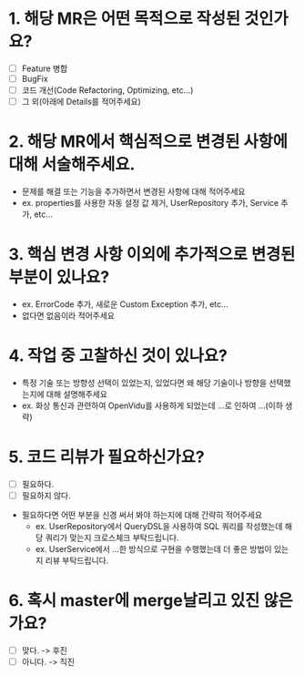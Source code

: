 # 1. 해당 MR은 어떤 목적으로 작성된 것인가요?
- [ ] Feature 병합
- [ ] BugFix
- [ ] 코드 개선(Code Refactoring, Optimizing, etc...)
- [ ] 그 외(아래에 Details를 적어주세요)

# 2. 해당 MR에서 핵심적으로 변경된 사항에 대해 서술해주세요.
- 문제를 해결 또는 기능을 추가하면서 변경된 사항에 대해 적어주세요
- ex. properties를 사용한 자동 설정 값 제거, UserRepository 추가, Service 추가, etc...

# 3. 핵심 변경 사항 이외에 추가적으로 변경된 부분이 있나요?
- ex. ErrorCode 추가, 새로운 Custom Exception 추가, etc...
- 없다면 없음이라 적어주세요

# 4. 작업 중 고찰하신 것이 있나요?
- 특정 기술 또는 방향성 선택이 있었는지, 있었다면 왜 해당 기술이나 방향을 선택했는지에 대해 설명해주세요
- ex. 화상 통신과 관련하여 OpenVidu를 사용하게 되었는데 ...로 인하여 ...(이하 생략)

# 5. 코드 리뷰가 필요하신가요?
- [ ] 필요하다.
- [ ] 필요하지 않다.
- 필요하다면 어떤 부분을 신경 써서 봐야 하는지에 대해 간략히 적어주세요
    - ex. UserRepository에서 QueryDSL을 사용하여 SQL 쿼리를 작성했는데 해당 쿼리가 맞는지 크로스체크 부탁드립니다.
    - ex. UserService에서 ...한 방식으로 구현을 수행했는데 더 좋은 방법이 있는지 리뷰 부탁드립니다.

# 6. 혹시 master에 merge날리고 있진 않은가요?
- [ ] 맞다. -> 후진 
- [ ] 아니다. -> 직진
